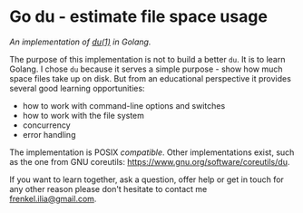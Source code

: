 # Go du - estimate file space usage

_An implementation of [du(1)](https://man7.org/linux/man-pages/man1/du.1p.html)
in Golang._

The purpose of this implementation is not to build a better `du`. It is to learn
Golang. I chose `du` because it serves a simple purpose - show how much space
files take up on disk. But from an educational perspective it provides several
good learning opportunities:
 - how to work with command-line options and switches
 - how to work with the file system
 - concurrency
 - error handling

The implementation is POSIX _compatible_. Other implementations exist, such as
the one from GNU coreutils: https://www.gnu.org/software/coreutils/du.

If you want to learn together, ask a question, offer help or get in touch for
any other reason please don't hesitate to contact me
[frenkel.ilia@gmail.com](mailto:frenkel.ilia@gmail.com).
